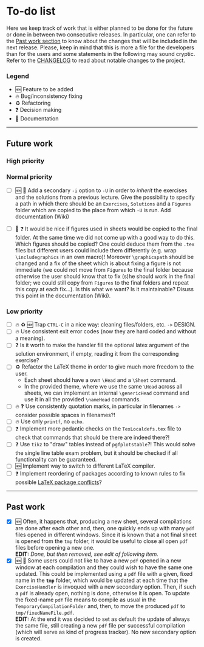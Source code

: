 # To-do list

Here we keep track of work that is either planned to be done for the future or done in between two consecutive releases.
In particular, one can refer to the [Past work section](#past-work) to know about the changes that will be included in the next release.
Please, keep in mind that this is more a file for the developers than for the users and some statements in the following may sound cryptic.
Refer to the [CHANGELOG](https://github.com/AG-Philipsen/ExerciseHandler/blob/master/CHANGELOG.md) to read about notable changes to the project.

### Legend

* :new: Feature to be added
* :fire: Bug/inconsistency fixing
* :recycle: Refactoring
* :question: Decision making
* :memo: Documentation

----

## Future work

### High priority


### Normal priority

 - [ ] :new: :memo: Add a secondary `-i` option to `-U` in order to *inherit* the exercises and the solutions from a previous lecture. Give the possibility to specify a path in which there should be an `Exercises`, `Solutions` and a `Figures` folder which are copied to the place from which `-U` is run. Add documentation (Wiki)
 - [ ] :memo: :question: It would be nice if figures used in sheets would be copied to the final folder. At the same time we did not come up with a good way to do this. Which figures should be copied? One could deduce them from the `.tex` files but different users could include them differently (e.g. wrap `\includegraphics` in an own macro)! Moreover `\graphicspath` should be changed and a fix of the sheet which is about fixing a figure is not immediate (we could not move from `Figures` to the final folder because otherwise the user should know that to fix (s)he should work in the final folder; we could still copy from `Figures` to the final folders and repeat this copy at each fix...). Is this what we want? Is it maintainable? Disuss this point in the documentation (Wiki).
 
 
### Low priority

 - [ ] :fire: :recycle: :new: Trap `CTRL-C` in a nice way: cleaning files/folders, etc. `->` DESIGN.
 - [ ] :fire: Use consistent exit error codes (now they are hard coded and without a meaning).
 - [ ] :question: Is it worth to make the handler fill the optional latex argument of the solution environment, if empty, reading it from the corresponding exercise?
 - [ ] :recycle: Refactor the LaTeX theme in order to give much more freedom to the user.
    * Each sheet should have a own `\Head` and a `\Sheet` command.
    * In the provided theme, where we use the same `\Head` across all sheets, we can implement an internal `\genericHead` command and use it in all the provided `\nameHead` commands.
 - [ ] :fire: :question: Use consistently quotation marks, in particular in filenames `->` consider possible spaces in filenames?!
 - [ ] :fire: Use only `printf`, no `echo`.
 - [ ] :question: Implement more pedantic checks on the `TexLocaldefs.tex` file to check that commands that should be there are indeed there?!
 - [ ] :question: Use `tikz` to "draw" tables instead of `pgfplotstable`?!
 This would solve the single line table exam problem, but it should be checked if all functionality can be guaranteed.
 - [ ] :new: Implement way to switch to different LaTeX compiler.
 - [ ] :question: Implement reordering of packages according to known rules to fix possible [LaTeX package conflicts](http://www.macfreek.nl/memory/LaTeX_package_conflicts#Unicode_in_Listing)?

----

## Past work

 - [X] :new: Often, it happens that, producing a new sheet, several compilations are done after each other and, then, one quickly ends up with many `pdf` files opened in different windows. Since it is known that a not final sheet is opened from the `tmp` folder, it would be useful to close all open `pdf` files before opening a new one.  
 **EDIT:** *Done, but then removed, see edit of following item.*
 - [X] :new: :memo: Some users could not like to have a new `pdf` opened in a new window at each compilation and they could wish to have the same one updated. This could be implemented using a `pdf` file with a given, fixed name in the **`tmp`** folder, which would be updated at each time that the `ExerciseHandler` is invoqued with a new secondary option. Then, if such a `pdf` is already open, nothing is done, otherwise it is open. To update the fixed-name `pdf` file means to compile as usual in the `TemporaryCompilationFolder` and, then, to move the produced `pdf` to `tmp/fixedNameFile.pdf`.  
 **EDIT:** At the end it was decided to set as default the update of always the same file, still creating a new `pdf` file per successful compilation (which will serve as kind of progress tracker). No new secondary option is created.

